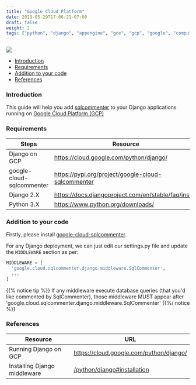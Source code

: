```yaml
---
title: "Google Cloud Platform"
date: 2019-05-29T17:06:21-07:00
draft: false
weight: 2
tags: ["python", "django", "appengine", "gce", "gcp", "google", "compute"]
---
```


![](/images/gcp-logo.png)

- [Introduction](#introduction)
- [Requirements](#requirements)
- [Addition to your code](#addition-to-your-code)
- [References](#references)


### Introduction

This guide will help you add [sqlcommenter](/introduction) to your Django applications running on [Google Cloud Platform (GCP)](https://cloud.google.com)

### Requirements

Steps|Resource
---|---
Django on GCP|https://cloud.google.com/python/django/
google-cloud-sqlcommenter|https://pypi.org/project/google-cloud-sqlcommenter
Django 2.X|https://docs.djangoproject.com/en/stable/faq/install
Python 3.X|https://www.python.org/downloads/

### Addition to your code

Firstly, please install [google-cloud-sqlcommenter](/python/django#installation).

For any Django deployment, we can just edit our settings.py file and update the `MIDDLEWARE` section as per:

```python
MIDDLEWARE = [
  'google.cloud.sqlcommenter.django.middleware.SqlCommenter',
  ...
]
```

{{% notice tip %}}
If any middleware execute database queries (that you'd like commented by SqlCommenter), those middleware MUST appear after
'google.cloud.sqlcommenter.django.middleware.SqlCommenter'
{{%/ notice %}}

### References

Resource|URL
---|---
Running Django on GCP|https://cloud.google.com/python/django/
Installing Django middleware|[/python/django#installation](/python/django#installation)
